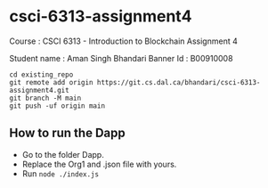 # csci-6313-assignment4

Course : CSCI 6313 - Introduction to Blockchain
Assignment 4 

Student name : Aman Singh Bhandari
Banner Id : B00910008


```
cd existing_repo
git remote add origin https://git.cs.dal.ca/bhandari/csci-6313-assignment4.git
git branch -M main
git push -uf origin main
```

## How to run the Dapp
- Go to the folder Dapp.
- Replace the Org1 and .json file with yours.
- Run ```node ./index.js```




